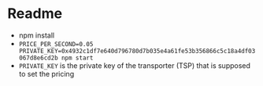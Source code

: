 # Readme

- npm install
- `PRICE_PER_SECOND=0.05 PRIVATE_KEY=0x4932c1df7e640d796780d7b035e4a61fe53b356866c5c18a4df03067d8e6cd2b npm start`
- `PRIVATE_KEY` is the private key of the transporter (TSP) that is supposed to set the pricing
